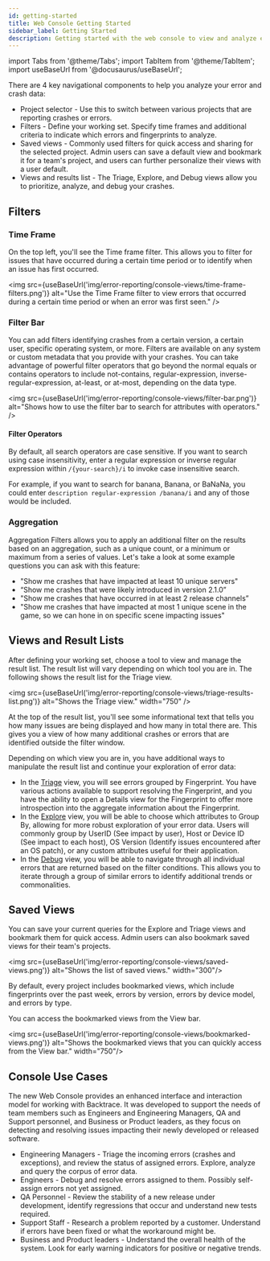 ```yaml
---
id: getting-started
title: Web Console Getting Started
sidebar_label: Getting Started
description: Getting started with the web console to view and analyze error and crash data.
---
```


import Tabs from '@theme/Tabs';
import TabItem from '@theme/TabItem';
import useBaseUrl from '@docusaurus/useBaseUrl';

There are 4 key navigational components to help you analyze your error and crash data:

- Project selector - Use this to switch between various projects that are reporting crashes or errors.
- Filters - Define your working set. Specify time frames and additional criteria to indicate which errors and fingerprints to analyze.
- Saved views - Commonly used filters for quick access and sharing for the selected project. Admin users can save a default view and bookmark it for a team's project, and users can further personalize their views with a user default.
- Views and results list - The Triage, Explore, and Debug views allow you to prioritize, analyze, and debug your crashes.

## Filters

### Time Frame

On the top left, you'll see the Time frame filter. This allows you to filter for issues that have occurred during a certain time period or to identify when an issue has first occurred.

<img src={useBaseUrl('img/error-reporting/console-views/time-frame-filters.png')} alt="Use the Time Frame filter to view errors that occurred during a certain time period or when an error was first seen." />

### Filter Bar

You can add filters identifying crashes from a certain version, a certain user, specific operating system, or more. Filters are available on any system or custom metadata that you provide with your crashes. You can take advantage of powerful filter operators that go beyond the normal equals or contains operators to include not-contains, regular-expression, inverse-regular-expression, at-least, or at-most, depending on the data type.

<img src={useBaseUrl('img/error-reporting/console-views/filter-bar.png')} alt="Shows how to use the filter bar to search for attributes with operators." />

#### Filter Operators

By default, all search operators are case sensitive. If you want to search using case insensitivity, enter a regular expression or inverse regular expression within `/{your-search}/i` to invoke case insensitive search.

For example, if you want to search for banana, Banana, or BaNaNa, you could enter `description regular-expression /banana/i` and any of those would be included.

### Aggregation

Aggregation Filters allows you to apply an additional filter on the results based on an aggregation, such as a unique count, or a minimum or maximum from a series of values. Let's take a look at some example questions you can ask with this feature:

- "Show me crashes that have impacted at least 10 unique servers"
- “Show me crashes that were likely introduced in version 2.1.0”
- "Show me crashes that have occurred in at least 2 release channels”
- "Show me crashes that have impacted at most 1 unique scene in the game, so we can hone in on specific scene impacting issues"

## Views and Result Lists

After defining your working set, choose a tool to view and manage the result list. The result list will vary depending on which tool you are in. The following shows the result list for the Triage view.

<img src={useBaseUrl('img/error-reporting/console-views/triage-results-list.png')} alt="Shows the Triage view." width="750" />

At the top of the result list, you'll see some informational text that tells you how many issues are being displayed and how many in total there are. This gives you a view of how many additional crashes or errors that are identified outside the filter window.

Depending on which view you are in, you have additional ways to manipulate the result list and continue your exploration of error data:

- In the [Triage](/error-reporting/web-console/triage) view, you will see errors grouped by Fingerprint. You have various actions available to support resolving the Fingerprint, and you have the ability to open a Details view for the Fingerprint to offer more introspection into the aggregate information about the Fingerprint.
- In the [Explore](/error-reporting/web-console/explore) view, you will be able to choose which attributes to Group By, allowing for more robust exploration of your error data. Users will commonly group by UserID (See impact by user), Host or Device ID (See impact to each host), OS Version (Identify issues encountered after an OS patch), or any custom attributes useful for their application.
- In the [Debug](/error-reporting/web-console/debug) view, you will be able to navigate through all individual errors that are returned based on the filter conditions. This allows you to iterate through a group of similar errors to identify additional trends or commonalities.

## Saved Views

You can save your current queries for the Explore and Triage views and bookmark them for quick access. Admin users can also bookmark saved views for their team's projects.

<img src={useBaseUrl('img/error-reporting/console-views/saved-views.png')} alt="Shows the list of saved views." width="300"/>

By default, every project includes bookmarked views, which include fingerprints over the past week, errors by version, errors by device model, and errors by type. 

You can access the bookmarked views from the View bar.

<img src={useBaseUrl('img/error-reporting/console-views/bookmarked-views.png')} alt="Shows the bookmarked views that you can quickly access from the View bar." width="750"/>


## Console Use Cases

The new Web Console provides an enhanced interface and interaction model for working with Backtrace. It was developed to support the needs of team members such as Engineers and Engineering Managers, QA and Support personnel, and Business or Product leaders, as they focus on detecting and resolving issues impacting their newly developed or released software.

- Engineering Managers - Triage the incoming errors (crashes and exceptions), and review the status of assigned errors. Explore, analyze and query the corpus of error data.
- Engineers - Debug and resolve errors assigned to them. Possibly self-assign errors not yet assigned.
- QA Personnel - Review the stability of a new release under development, identify regressions that occur and understand new tests required.
- Support Staff - Research a problem reported by a customer. Understand if errors have been fixed or what the workaround might be.
- Business and Product leaders - Understand the overall health of the system. Look for early warning indicators for positive or negative trends.
